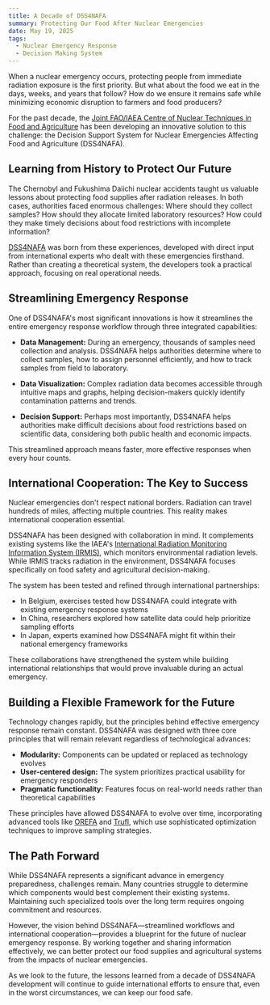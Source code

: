 ```yaml
---
title: A Decade of DSS4NAFA
summary: Protecting Our Food After Nuclear Emergencies
date: May 19, 2025
tags:
  - Nuclear Emergency Response
  - Decision Making System
---
```


When a nuclear emergency occurs, protecting people from immediate radiation exposure is the first priority. But what about the food we eat in the days, weeks, and years that follow? How do we ensure it remains safe while minimizing economic disruption to farmers and food producers?

For the past decade, the [Joint FAO/IAEA Centre of Nuclear Techniques in Food and Agriculture](https://www.iaea.org/about/soil-and-water-management-and-crop-nutrition-section) has been developing an innovative solution to this challenge: the Decision Support System for Nuclear Emergencies Affecting Food and Agriculture (DSS4NAFA).

## Learning from History to Protect Our Future

The Chernobyl and Fukushima Daiichi nuclear accidents taught us valuable lessons about protecting food supplies after radiation releases. In both cases, authorities faced enormous challenges: Where should they collect samples? How should they allocate limited laboratory resources? How could they make timely decisions about food restrictions with incomplete information?

[DSS4NAFA](https://www.youtube.com/watch?v=3rUfRVus6r8&t=51s) was born from these experiences, developed with direct input from international experts who dealt with these emergencies firsthand. Rather than creating a theoretical system, the developers took a practical approach, focusing on real operational needs.

## Streamlining Emergency Response

One of DSS4NAFA's most significant innovations is how it streamlines the entire emergency response workflow through three integrated capabilities:

* **Data Management:** During an emergency, thousands of samples need collection and analysis. DSS4NAFA helps authorities determine where to collect samples, how to assign personnel efficiently, and how to track samples from field to laboratory.

* **Data Visualization:** Complex radiation data becomes accessible through intuitive maps and graphs, helping decision-makers quickly identify contamination patterns and trends.

* **Decision Support:** Perhaps most importantly, DSS4NAFA helps authorities make difficult decisions about food restrictions based on scientific data, considering both public health and economic impacts.

This streamlined approach means faster, more effective responses when every hour counts.

## International Cooperation: The Key to Success

Nuclear emergencies don't respect national borders. Radiation can travel hundreds of miles, affecting multiple countries. This reality makes international cooperation essential.

DSS4NAFA has been designed with collaboration in mind. It complements existing systems like the IAEA's [International Radiation Monitoring Information System (IRMIS)](https://www.iaea.org/publications/13641/international-radiation-monitoring-information-system), which monitors environmental radiation levels. While IRMIS tracks radiation in the environment, DSS4NAFA focuses specifically on food safety and agricultural decision-making.

The system has been tested and refined through international partnerships:

- In Belgium, exercises tested how DSS4NAFA could integrate with existing emergency response systems
- In China, researchers explored how satellite data could help prioritize sampling efforts
- In Japan, experts examined how DSS4NAFA might fit within their national emergency frameworks

These collaborations have strengthened the system while building international relationships that would prove invaluable during an actual emergency.

## Building a Flexible Framework for the Future

Technology changes rapidly, but the principles behind effective emergency response remain constant. DSS4NAFA was designed with three core principles that will remain relevant regardless of technological advances:

- **Modularity:** Components can be updated or replaced as technology evolves
- **User-centered design:** The system prioritizes practical usability for emergency responders
- **Pragmatic functionality:** Features focus on real-world needs rather than theoretical capabilities

These principles have allowed DSS4NAFA to evolve over time, incorporating advanced tools like [OREFA](https://lirias.kuleuven.be/retrieve/736985) and [Trufl](https://fr.anckalbi.net/trufl/), which use sophisticated optimization techniques to improve sampling strategies.

## The Path Forward

While DSS4NAFA represents a significant advance in emergency preparedness, challenges remain. Many countries struggle to determine which components would best complement their existing systems. Maintaining such specialized tools over the long term requires ongoing commitment and resources.

However, the vision behind DSS4NAFA—streamlined workflows and international cooperation—provides a blueprint for the future of nuclear emergency response. By working together and sharing information effectively, we can better protect our food supplies and agricultural systems from the impacts of nuclear emergencies.

As we look to the future, the lessons learned from a decade of DSS4NAFA development will continue to guide international efforts to ensure that, even in the worst circumstances, we can keep our food safe.